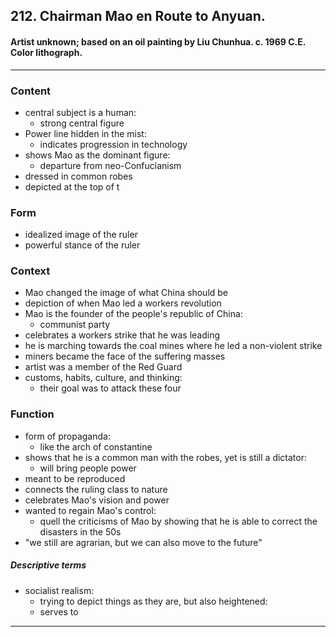 <!-- order:2 -->
## 212. Chairman Mao en Route to Anyuan. 

#### Artist unknown; based on an oil painting by Liu Chunhua. c. 1969 C.E. Color lithograph.

---

### Content
- central subject is a human:
	- strong central figure
- Power line hidden in the mist:
  - indicates progression in technology
- shows Mao as the dominant figure:
  - departure from neo-Confucianism
- dressed in common robes 
- depicted at the top of t

### Form
- idealized image of the ruler
- powerful stance of the ruler

### Context
- Mao changed the image of what China should be 
- depiction of when Mao led a workers revolution
- Mao is the founder of the people's republic of China:
  - communist party
- celebrates a workers strike that he was leading
- he is marching towards the coal mines where he led a non-violent strike
- miners became the face of the suffering masses
- artist was a member of the Red Guard
- customs, habits, culture, and thinking:
  - their goal was to attack these four

### Function
- form of propaganda:
  - like the arch of constantine
- shows that he is a common man with the robes, yet is still a dictator:
  - will bring people power
- meant to be reproduced
- connects the ruling class to nature
- celebrates Mao's vision and power
- wanted to regain Mao's control:
  - quell the criticisms of Mao by showing that he is able to correct the disasters in the 50s
- "we still are agrarian, but we can also move to the future"

##### Descriptive terms
- socialist realism:
  - trying to depict things as they are, but also heightened:
  - serves to 

---
